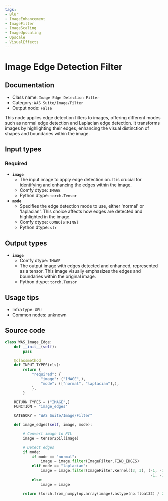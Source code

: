 ```yaml
---
tags:
- Blur
- ImageEnhancement
- ImageFilter
- ImageScaling
- ImageUpscaling
- Upscale
- VisualEffects
---
```


# Image Edge Detection Filter
## Documentation
- Class name: `Image Edge Detection Filter`
- Category: `WAS Suite/Image/Filter`
- Output node: `False`

This node applies edge detection filters to images, offering different modes such as normal edge detection and Laplacian edge detection. It transforms images by highlighting their edges, enhancing the visual distinction of shapes and boundaries within the image.
## Input types
### Required
- **`image`**
    - The input image to apply edge detection on. It is crucial for identifying and enhancing the edges within the image.
    - Comfy dtype: `IMAGE`
    - Python dtype: `torch.Tensor`
- **`mode`**
    - Specifies the edge detection mode to use, either 'normal' or 'laplacian'. This choice affects how edges are detected and highlighted in the image.
    - Comfy dtype: `COMBO[STRING]`
    - Python dtype: `str`
## Output types
- **`image`**
    - Comfy dtype: `IMAGE`
    - The output image with edges detected and enhanced, represented as a tensor. This image visually emphasizes the edges and boundaries within the original image.
    - Python dtype: `torch.Tensor`
## Usage tips
- Infra type: `GPU`
- Common nodes: unknown


## Source code
```python
class WAS_Image_Edge:
    def __init__(self):
        pass

    @classmethod
    def INPUT_TYPES(cls):
        return {
            "required": {
                "image": ("IMAGE",),
                "mode": (["normal", "laplacian"],),
            },
        }

    RETURN_TYPES = ("IMAGE",)
    FUNCTION = "image_edges"

    CATEGORY = "WAS Suite/Image/Filter"

    def image_edges(self, image, mode):

        # Convert image to PIL
        image = tensor2pil(image)

        # Detect edges
        if mode:
            if mode == "normal":
                image = image.filter(ImageFilter.FIND_EDGES)
            elif mode == "laplacian":
                image = image.filter(ImageFilter.Kernel((3, 3), (-1, -1, -1, -1, 8,
                                                                 -1, -1, -1, -1), 1, 0))
            else:
                image = image

        return (torch.from_numpy(np.array(image).astype(np.float32) / 255.0).unsqueeze(0), )

```
